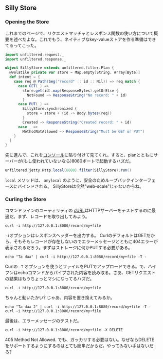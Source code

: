 Silly Store
-----------

### Opening the Store

<!--
Using the request matchers and response functions outlined over the
last couple of pages, we have everything we need to build a naive
key-value store.
-->

これまでのページで、リクエストマッチャとレスポンス関数の使い方について概要を述べたよな。これでもう、ネイティブなkey-valueストアを作る準備はできてるってこった。

```scala
import unfiltered.request._
import unfiltered.response._

object SillyStore extends unfiltered.filter.Plan {
  @volatile private var store = Map.empty[String, Array[Byte]]
  def intent = {
    case req @ Path(Seg("record" :: id :: Nil)) => req match {
      case GET(_) =>
        store.get(id).map(ResponseBytes).getOrElse {
          NotFound ~> ResponseString("No record: " + id)
        }
      case PUT(_) =>
        SillyStore.synchronized {
          store = store + (id -> Body.bytes(req))
        }
        Created ~> ResponseString("Created record: " + id)
      case _ =>
        MethodNotAllowed ~> ResponseString("Must be GET or PUT")
    }
  }
}
```

<!--
Go ahead and paste that into a [console](Try+Unfiltered.html). Then,
execute the plan with a server, adjusting the port if your system does
not have 8080 available.
-->

先に進んで、これを[コンソール](Try+Unfiltered.html)に貼り付けて見てくれ。すると、planとともにサーバーが(もし使われていないなら)8080ポートで起動するハズだ。

```scala
unfiltered.jetty.Http.local(8080).filter(SillyStore).run()
```

<!--
The method `local`, like `anylocal`, binds only to the loopback
interface, for safety. SillyStore is not quite "web-scale".
-->

`local` メソッドは、 `anylocal` のように、安全のためループバックインターフェースにバインドされる。 SillyStoreは全然"web-scale"じゃないからね。

### Curling the Store

<!--
The command line utility [cURL][curl] is great for testing HTTP
servers. First, we'll try to retrieve a record.
-->

コマンドラインのユーティリティの [cURL][curl]はHTTPサーバーをテストするのに最適だ。まず、レコードを取り出してみよう。

[curl]: http://curl.haxx.se/

    curl -i http://127.0.0.1:8080/record/my+file

<!--
The `-i` tells it to print out the response headers. Curl does a GET
by default; since there is no record by that or any other name it
prints out the 404 response with our error message. We have to PUT
something into storage.
-->

`-i`オプションはレスポンスヘッダーを出力する。 CurlのデフォルトはGETだから、そもそもレコードが存在しないのでエラーメッセージとともに404エラーが表示されるだろう。まずはストレージに何かPUTする必要がある。

    echo "Ta daa" | curl -i http://127.0.0.1:8080/record/my+file -T -

<!--
Curl's option `-T` is for uploading files with a PUT, and the hyphen
tells it to read the data piped in from echo. Now, we should have
better luck with a GET request:
-->

Curlの `-T` オプションを使うとファイルをPUTでアップロードできる。で、ハイフンはechoコマンドからパイプされた内容を読み取る。さあ、GETリクエストの結果はもうちょっとマシになってるハズだ。

    curl -i http://127.0.0.1:8080/record/my+file

<!--
That worked, right? We should also be able to replace items:
-->

ちゃんと動いたかい? じゃあ、内容を置き換えてみるか。

    echo "Ta daa 2" | curl -i http://127.0.0.1:8080/record/my+file -T -
    curl -i http://127.0.0.1:8080/record/my+file

<!--
And lastly, test the method error message:
-->
最後は、エラーメッセージのテストだ。


    curl -i http://127.0.0.1:8080/record/my+file -X DELETE

<!--
405 Method Not Allowed. But it's a shame, really. DELETE support would
be easy to add. Why don't you give it a try?
-->

405 Method Not Allowed. でも、ガッカリする必要はない。なぜならDELETEをサポートするようにするのはとても簡単だからだ。やってみない手はないだろ?
